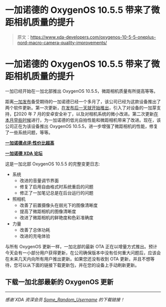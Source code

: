 # 一加诺德的 OxygenOS 10.5.5 带来了微距相机质量的提升

> 原文：<https://www.xda-developers.com/oxygenos-10-5-5-oneplus-nord-macro-camera-quality-improvements/>

# 一加诺德的 OxygenOS 10.5.5 带来了微距相机质量的提升

一加已经开始在一加北部推出 OxygenOS 10.5.5，微距相机质量有所提高等等。

距离[一加发布](https://www.xda-developers.com/oneplus-nord-announced-snapdragon-765g-90hz-display-quad-cameras/)备受期待的一加诺德已经一个多月了，该公司已经为这款设备推出了两个软件更新。第一次更新，[在发布后一天就开始推出](https://www.xda-developers.com/oxygenos-10-5-2-for-the-oneplus-nord-adds-oneplus-buds-support/)，引入了对设备的一加芽支持，【2020 年 7 月的安卓安全补丁，以及对相机系统的微小改进。第二次更新[在本月早些时候](https://www.xda-developers.com/oneplus-nord-oxygenos-10-5-4-enhances-low-light-selfie-macro-camera-photos/)进行，为一加诺德的低光自拍性能和微距相机带来了改进。现在，该公司正在为该设备推出 OxygenOS 10.5.5，进一步增强了微距相机的性能，修复了一些系统问题，等等。

**[一加诺德点评:性价比超高](https://www.xda-developers.com/oneplus-nord-review/)**

**[一加诺德 XDA 论坛](https://forum.xda-developers.com/oneplus-nord)**

这是一加北部 OxygenOS 10.5.5 的完整变更日志:

*   系统
    *   改进的音量调节界面
    *   修复了启用自由格式时系统重启的问题
    *   修正了一加笔记总是在后台运行的问题
*   照相机
    *   改善了前置摄像头在弱光下的图像清晰度
    *   提高了微距相机的图像清晰度
    *   改进了微距相机的鲜艳度和色彩准确度
*   力量
    *   改善了总体功耗
    *   改进的充电体验

与所有 OxygenOS 更新一样，一加北部的最新 OTA 正在以增量方式推出。预计今天会有一小部分用户获得更新，在公司确保版本中没有任何重大问题后，应该会在未来几天内向所有用户推出更新。如果您还没有收到 OTA 更新，并且不想等待，您可以从下面的链接下载更新包，并在您的设备上手动刷新更新。

## 下载一加北部最新的 OxygenOS 更新

* * *

*感谢 XDA 资深会员 [Some_Random_Username](https://forum.xda-developers.com/member.php?u=8234677) 的下载链接！*